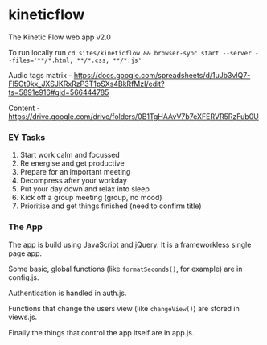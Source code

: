 # kineticflow
The Kinetic Flow web app v2.0  

To run locally run `cd sites/kineticflow && browser-sync start --server --files='**/*.html, **/*.css, **/*.js'`

Audio tags matrix - https://docs.google.com/spreadsheets/d/1uJb3vlQ7-Fl5Gt9kx_JXSJKRxRzP3T1pSXs4BkRfMzI/edit?ts=5891e916#gid=566444785

Content - https://drive.google.com/drive/folders/0B1TgHAAvV7b7eXFERVR5RzFub0U

### EY Tasks
1. Start work calm and focussed
2. Re energise and get productive
3. Prepare for an important meeting
4. Decompress after your workday
5. Put your day down and relax into sleep
6. Kick off a group meeting (group, no mood)
7. Prioritise and get things finished (need to confirm title)

### The App

The app is build using JavaScript and jQuery. It is a frameworkless single page app.

Some basic, global functions (like `formatSeconds()`, for example) are in config.js.

Authentication is handled in auth.js.

Functions that change the users view (like `changeView()`) are stored in views.js.

Finally the things that control the app itself are in app.js.
